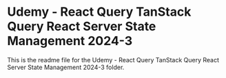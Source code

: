# Udemy - React Query  TanStack Query React Server State Management 2024-3

This is the readme file for the Udemy - React Query  TanStack Query React Server State Management 2024-3 folder.

